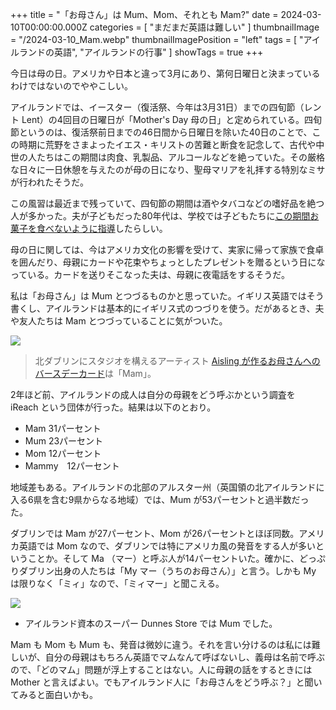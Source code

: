 +++
title = "「お母さん」は Mum、Mom、それとも Mam?"
date = 2024-03-10T00:00:00.000Z
categories = [ "まだまだ英語は難しい" ]
thumbnailImage = "/2024-03-10_Mam.webp"
thumbnailImagePosition = "left"
tags = [ "アイルランドの英語", "アイルランドの行事" ]
showTags = true
+++

今日は母の日。アメリカや日本と違って3月にあり、第何日曜日と決まっているわけではないのでややこしい。

<!--more-->

アイルランドでは、イースター（復活祭、今年は3月31日）までの四旬節（レント Lent）の4回目の日曜日が「Mother's Day 母の日」と定められている。四旬節というのは、復活祭前日までの46日間から日曜日を除いた40日のことで、この時期に荒野をさまよったイエス・キリストの苦難と断食を記念して、古代や中世の人たちはこの期間は肉食、乳製品、アルコールなどを絶っていた。その厳格な日々に一日休憩を与えたのが母の日になり、聖母マリアを礼拝する特別なミサが行われたそうだ。

この風習は最近まで残っていて、四旬節の期間は酒やタバコなどの嗜好品を絶つ人が多かった。夫が子どもだった80年代は、学校では子どもたちに[この期間お菓子を食べないように指導](https://www.riastra.com/2021/04/%E3%82%A4%E3%83%BC%E3%82%B9%E3%82%BF%E3%83%BC%E3%83%81%E3%83%A7%E3%82%B3%E3%81%AF%E3%82%B9%E3%82%A4%E3%83%BC%E3%83%84-sweets/)したらしい。

母の日に関しては、今はアメリカ文化の影響を受けて、実家に帰って家族で食卓を囲んだり、母親にカードや花束やちょっとしたプレゼントを贈るという日になっている。カードを送りそこなった夫は、母親に夜電話をするそうだ。

私は「お母さん」は Mum とつづるものかと思っていた。イギリス英語ではそう書くし、アイルランドは基本的にイギリス式のつづりを使う。だがあるとき、夫や友人たちは Mam とつづっていることに気がついた。

![](/2024-03-10_Mam.webp)

> 北ダブリンにスタジオを構えるアーティスト [Aisling が作るお母さんへのバースデーカード](https://www.littlepapermill.ie/search?q=Mam)は「Mam」。 

2年ほど前、アイルランドの成人は自分の母親をどう呼ぶかという調査を iReach という団体が行った。結果は以下のとおり。

* Mam	31パーセント
* Mum	23パーセント
* Mom	12パーセント
* Mammy　12パーセント

地域差もある。アイルランドの北部のアルスター州（英国領の北アイルランドに入る6県を含む9県からなる地域）では、Mum が53パーセントと過半数だった。

ダブリンでは Mam が27パーセント、Mom が26パーセントとほぼ同数。アメリカ英語では Mom なので、ダブリンでは特にアメリカ風の発音をする人が多いということか。そして Ma （マー）と呼ぶ人が14パーセントいた。確かに、どっぷりダブリン出身の人たちは「My マー（うちのお母さん）」と言う。しかも My は限りなく「ミィ」なので、「ミィマー」と聞こえる。

![](/2024-03-10_Mam-2.webp)

* アイルランド資本のスーパー Dunnes Store では Mum でした。

Mam も Mom も Mum も、発音は微妙に違う。それを言い分けるのは私には難しいが、自分の母親はもちろん英語でマムなんて呼ばないし、義母は名前で呼ぶので、「どのマム」問題が浮上することはない。人に母親の話をするときには Mother と言えばよい。でもアイルランド人に「お母さんをどう呼ぶ？」と聞いてみると面白いかも。
